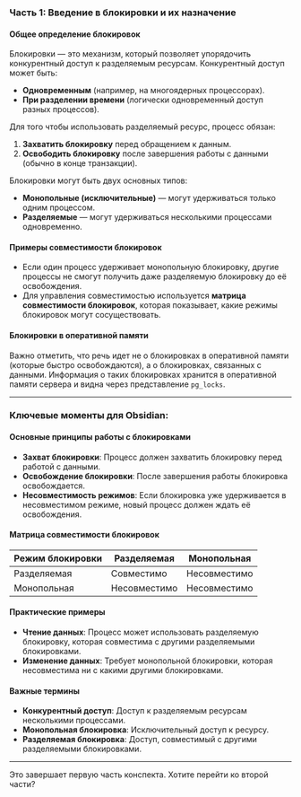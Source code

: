 ### Часть 1: Введение в блокировки и их назначение

#### Общее определение блокировок
Блокировки — это механизм, который позволяет упорядочить конкурентный доступ к разделяемым ресурсам. Конкурентный доступ может быть:
- **Одновременным** (например, на многоядерных процессорах).
- **При разделении времени** (логически одновременный доступ разных процессов).

Для того чтобы использовать разделяемый ресурс, процесс обязан:
1. **Захватить блокировку** перед обращением к данным.
2. **Освободить блокировку** после завершения работы с данными (обычно в конце транзакции).

Блокировки могут быть двух основных типов:
- **Монопольные (исключительные)** — могут удерживаться только одним процессом.
- **Разделяемые** — могут удерживаться несколькими процессами одновременно.

#### Примеры совместимости блокировок
- Если один процесс удерживает монопольную блокировку, другие процессы не смогут получить даже разделяемую блокировку до её освобождения.
- Для управления совместимостью используется **матрица совместимости блокировок**, которая показывает, какие режимы блокировок могут сосуществовать.

#### Блокировки в оперативной памяти
Важно отметить, что речь идет не о блокировках в оперативной памяти (которые быстро освобождаются), а о блокировках, связанных с данными. Информация о таких блокировках хранится в оперативной памяти сервера и видна через представление `pg_locks`.

---

### Ключевые моменты для Obsidian:

#### Основные принципы работы с блокировками
- **Захват блокировки**: Процесс должен захватить блокировку перед работой с данными.
- **Освобождение блокировки**: После завершения работы блокировка освобождается.
- **Несовместимость режимов**: Если блокировка уже удерживается в несовместимом режиме, новый процесс должен ждать её освобождения.

#### Матрица совместимости блокировок
| Режим блокировки | Разделяемая | Монопольная |
|------------------|-------------|-------------|
| Разделяемая      | Совместимо  | Несовместимо |
| Монопольная      | Несовместимо | Несовместимо |

#### Практические примеры
- **Чтение данных**: Процесс может использовать разделяемую блокировку, которая совместима с другими разделяемыми блокировками.
- **Изменение данных**: Требует монопольной блокировки, которая несовместима ни с какими другими блокировками.

#### Важные термины
- **Конкурентный доступ**: Доступ к разделяемым ресурсам несколькими процессами.
- **Монопольная блокировка**: Исключительный доступ к ресурсу.
- **Разделяемая блокировка**: Доступ, совместимый с другими разделяемыми блокировками.

---

Это завершает первую часть конспекта. Хотите перейти ко второй части?